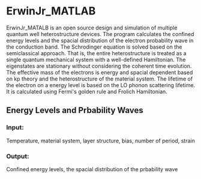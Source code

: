 # ErwinJr_MATLAB
ErwinJr_MATALB is an open source design and simulation of multiple quantum well heterostructure devices. 
The program calculates the confined energy levels and the spacial distribution of the electron probability 
wave in the conduction band. The Schrodinger equation is solved based on the semiclassical approach. 
That is, the entire heterostructure is treated as a single quantum mechanical system with a well-defined Hamiltonian. 
The eigenstates are stationary without considering the coherent time evolution. The effective mass of the 
electrons is energy and spacial dependent based on kp theory and the heterostructure of the material system. 
The lifetime of the electron on a energy level is based on the LO phonon scattering lifetime. It is 
calculated using Fermi's golden rule and Frolich Hamiltonian. 


## Energy Levels and Prbability Waves
### Input:
Temperature, material system, layer structure, bias, number of period, strain 
### Output:
Confined energy levels, the spacial distribution of the prbability wave


